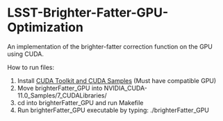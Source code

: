 # LSST-Brighter-Fatter-GPU-Optimization
An implementation of the brighter-fatter correction function on the GPU using CUDA.

How to run files:

1. Install [CUDA Toolkit and CUDA Samples](https://docs.nvidia.com/cuda/cuda-samples/index.html#getting-started-with-cuda-samples) (Must have compatible GPU)
2. Move brighterFatter_GPU into NVIDIA_CUDA-11.0_Samples/7_CUDALibraries/
3. cd into brighterFatter_GPU and run Makefile
4. Run brighterFatter_GPU executable by typing: ./brighterFatter_GPU
